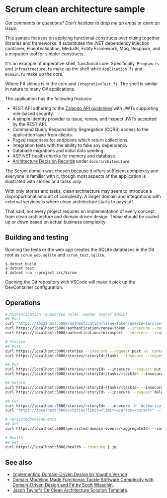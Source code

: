 # Scrum clean architecture sample

*Got comments or questions? Don't hesitate to drop me an email or open an issue.*

This sample focuses on applying functional constructs over cluing together
libraries and frameworks. It substitutes the .NET dependency injection
container, FluentValidation, MediatR, Entity Framework, Moq, Respawn, and a
migration tool for simpler constructs.

It's an example of imperative shell, functional core. Specifically, `Program.fs`
and `Infrastructure.fs` make up the shell while `Application.fs` and `Domain.fs`
make up the core.

Where F# shines is in the core and `IntegrationTest.fs`. The shell is similar in
nature to many C# applications.

The application has the following features:

- REST API adhering to the [Zalando API
guidelines](https://opensource.zalando.com/restful-api-guidelines/) with JWTs
supporting role-based security.
- A simple identity provider to issue, renew, and inspect JWTs accepted by the
  REST API.
- Command Query Responsibility Segregation (CQRS) access to the application
  layer from clients.
- Paged responses for endpoints which return collections.
- Integration tests with the ability to fake any dependency.
- Database migrations and initial data seeding.
- ASP.NET health checks for memory and database.
- [Architecture Decision
  Records](https://cognitect.com/blog/2011/11/15/documenting-architecture-decisions)
  under `docs/architecuture`.

The Scrum domain was chosen because it offers sufficient complexity and everyone
is familiar with it, though most aspects of the application is illustrated with
stories and tasks only.

With only stories and tasks, clean architecture may seem to introduce a
disproportional amount of complexity. A larger domain and integrations with
external services is where clean architecture starts to pays off.

That said, not every project requires an implementation of every concept from
clean architecture and domain driven design. Those should be scaled up or down
based on actual business complexity.

## Building and testing

Running the tests or the web app creates the SQLite databases in the Git root as
`scrum_web.sqlite` and `scrum_test.sqlite`.

    $ dotnet build
    $ dotnet test
    $ dotnet run --project src/Scrum

Opening the Git repository with VSCode will make it pick up the DevContainer
configuration.

## Operations

```bash
# Authentication (supported roles: member and/or admin)
## Post
curl "https://localhost:5000/authentication/issue-token?userId=1&roles=member,admin" --insecure --request post | jq
curl https://localhost:5000/authentication/renew-token --insecure --request post -H "Authorization: Bearer <token>" | jq
curl https://localhost:5000/authentication/introspect --insecure --request post -H "Authorization: Bearer <token>" | jq

# Stories
## Post
curl https://localhost:5000/stories --insecure --request post -H 'Content-Type: application/json' -H 'Authorization: Bearer <token>' -d '{"title": "title", "description": "description"}' | jq
curl https://localhost:5000/stories/<storyId>/tasks --insecure --request post -H 'Content-Type: application/json' -H 'Authorization: Bearer <token>' -d '{"title": "title","description": "description"}' | jq

## Put
curl https://localhost:5000/stories/<storyId> --insecure --request put -H 'Content-Type: application/json' -H 'Authorization: Bearer <token>' -d '{"title": "title1","description": "description1"}' | jq
curl https://localhost:5000/stories/<storyId>/tasks/<taskId> --insecure --request put -H 'Content-Type: application/json' -H 'Authorization: Bearer <token>' -d '{"title": "title1","description": "description1"}' | jq

## Delete
curl https://localhost:5000/stories/<storyId>/tasks/<taskId> --insecure --request delete -H 'Authorization: Bearer <token>' | jq
curl https://localhost:5000/stories/<storyId> --insecure --request delete -H 'Authorization: Bearer <token>' | jq

## Get
curl https://localhost:5000/stories/<storyId> --insecure -H 'Authorization: Bearer <token>' | jq
curl "https://localhost:5000/stories?limit=<limit>&cursor=<cursor>" --insecure -H 'Authorization: Bearer <token>' | jq

# PersistedDomainEvents
## Get
curl https://localhost:5000/persisted-domain-events/<aggregateId> --insecure -H 'Authorization: Bearer <token>' | jq

# Health
## Get
curl https://localhost:5000/health --insecure | jq
```

## See also

- [Implementing Domain-Driven Design by Vaughn Vernon](https://www.amazon.com/Implementing-Domain-Driven-Design-Vaughn-Vernon/dp/0321834577).
- [Domain Modeling Made Functional: Tackle Software Complexity with Domain-Driven Design and F# by Scott Wlaschin](https://www.amazon.com/Domain-Modeling-Made-Functional-Domain-Driven/dp/1680502549).
- [Jason Taylor's C# Clean Architecture Solution Template](https://github.com/jasontaylordev/CleanArchitecture).
